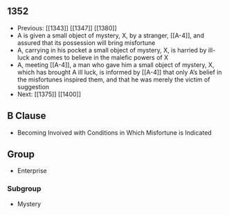 ## 1352
- Previous: [[1343]] [[1347]] [[1380]] 
- A is given a small object of mystery, X, by a stranger, [[A-4]], and assured that its possession will bring misfortune
- A, carrying in his pocket a small object of mystery, X, is harried by ill-luck and comes to believe in the malefic powers of X
- A, meeting [[A-4]], a man who gave him a small object of mystery, X, which has brought A ill luck, is informed by [[A-4]] that only A’s belief in the misfortunes inspired them, and that he was merely the victim of suggestion
- Next: [[1375]] [[1400]] 

## B Clause
- Becoming Invoived with Conditions in Which Misfortune is Indicated

## Group
- Enterprise

### Subgroup
- Mystery

